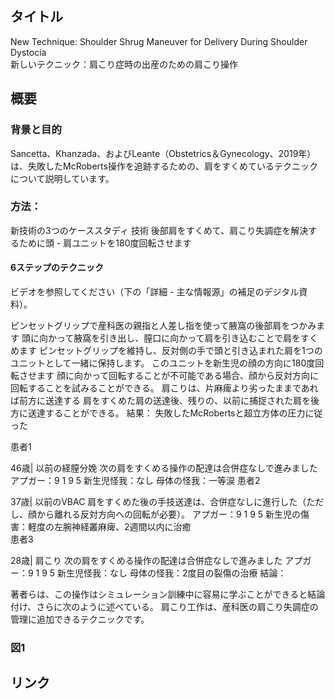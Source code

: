 ## タイトル
New Technique: Shoulder Shrug Maneuver for Delivery During Shoulder Dystocia  
新しいテクニック：肩こり症時の出産のための肩こり操作

## 概要
### 背景と目的
Sancetta、Khanzada、およびLeante（Obstetrics＆Gynecology、2019年）は、失敗したMcRoberts操作を追跡するための、肩をすくめているテクニックについて説明しています。
### 方法：
新技術の3つのケーススタディ
技術
後部肩をすくめて、肩こり失調症を解決するために頭 - 肩ユニットを180度回転させます
#### 6ステップのテクニック
ビデオを参照してください（下の「詳細 - 主な情報源」の補足のデジタル資料）。  

ピンセットグリップで産科医の親指と人差し指を使って腋窩の後部肩をつかみます
頭に向かって腋窩を引き出し、膣口に向かって肩を引き込むことで肩をすくめます
ピンセットグリップを維持し、反対側の手で頭と引き込まれた肩を1つのユニットとして一緒に保持します。
このユニットを新生児の顔の方向に180度回転させます
顔に向かって回転することが不可能である場合、顔から反対方向に回転することを試みることができる。
肩こりは、片麻痺より劣ったままであれば前方に送達する
肩をすくめた肩の送達後、残りの、以前に捕捉された肩を後方に送達することができる。
結果：
失敗したMcRobertsと超立方体の圧力に従った

患者1

46歳| 以前の経膣分娩
次の肩をすくめる操作の配達は合併症なしで進みました
アプガー：9 1 9 5
新生児怪我：なし
母体の怪我：一等涙
患者2

37歳| 以前のVBAC
肩をすくめた後の手技送達は、合併症なしに進行した（ただし、顔から離れる反対方向への回転が必要）。
アプガー：9 1 9 5
新生児の傷害：軽度の左腕神経叢麻痺、2週間以内に治癒  
患者3

28歳| 肩こり
次の肩をすくめる操作の配達は合併症なしで進みました
アプガー：9 1 9 5
新生児怪我：なし
母体の怪我：2度目の裂傷の治療
結論：

著者らは、この操作はシミュレーション訓練中に容易に学ぶことができると結論付け、さらに次のように述べている。
肩こり工作は、産科医の肩こり失調症の管理に追加できるテクニックです。

### 図1


## リンク
